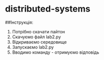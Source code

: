 # distributed-systems
##Інструкція:

1. Потрібно скачати пайтон
2. Скачуємо файл lab2.py
3. Відкриваємо середовище
4. Запускаємо lab2.py
5. Вводимо команду - отримуємо відповідь

